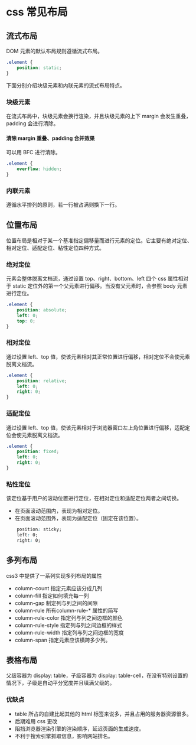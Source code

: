 # css 常见布局

## 流式布局
DOM 元素的默认布局规则遵循流式布局。
~~~css
.element {
    position: static;
}
~~~
下面分别介绍块级元素和内联元素的流式布局特点。

### 块级元素
在流式布局中，块级元素会换行渲染，并且块级元素的上下 margin 会发生重叠，padding 会进行清除。

#### 清除 margin 重叠、padding 合并效果
可以用 BFC 进行清除。
~~~css
.element {
    overflow: hidden;
}
~~~

### 内联元素
遵循水平排列的原则，若一行被占满则换下一行。

## 位置布局
位置布局是相对于某一个基准指定偏移量而进行元素的定位。它主要有绝对定位、相对定位、适配定位、粘性定位四种方式。

### 绝对定位
元素会整体脱离文档流，通过设置 top、right、bottom、left 四个 css 属性相对于 static 定位外的第一个父元素进行偏移。当没有父元素时，会参照 body 元素进行定位。
~~~css
.element {
    position: absolute;
    left: 0;
    top: 0;
} 
~~~

### 相对定位
通过设置 left、top 值，使该元素相对其正常位置进行偏移，相对定位不会使元素脱离文档流。
~~~css
.element {
    position: relative;
    left: 0;
    right: 0;
}
~~~

### 适配定位
通过设置 left、top 值，使该元素相对于浏览器窗口左上角位置进行偏移，适配定位会使元素脱离文档流。
~~~css
.element {
    position: fixed;
    left: 0;
    right: 0;
}
~~~

### 粘性定位
该定位基于用户的滚动位置进行定位，在相对定位和适配定位两者之间切换。
- 在页面滚动范围内，表现为相对定位。
- 在页面滚动范围外，表现为适配定位（固定在该位置）。
~~~css
    position: sticky;
    left: 0;
    right: 0;
~~~

## 多列布局
css3 中提供了一系列实现多列布局的属性
- column-count 指定元素应该分成几列
- column-fill 指定如何填充每一列
- column-gap 制定列与列之间的间隙
- column-rule 所有column-rule-* 属性的简写
- column-rule-color 指定列与列之间边框的颜色
- column-rule-style 指定列与列之间边框的样式
- column-rule-width 指定列与列之间边框的宽度
- column-span 指定元素应该横跨多少列。

## 表格布局
父级容器为 display: table，子级容器为 display: table-cell，在没有特别设置的情况下，子级是自动平分宽度并且填满父级的。

### 优缺点
- table 所占的自建比起其他的 html 标签来说多，并且占用的服务器资源很多。
- 后期难用 css 更改
- 阻挡浏览器渲染引擎的渲染顺序，延迟页面的生成速度。
- 不利于搜索引擎抓取信息，影响网站排名。